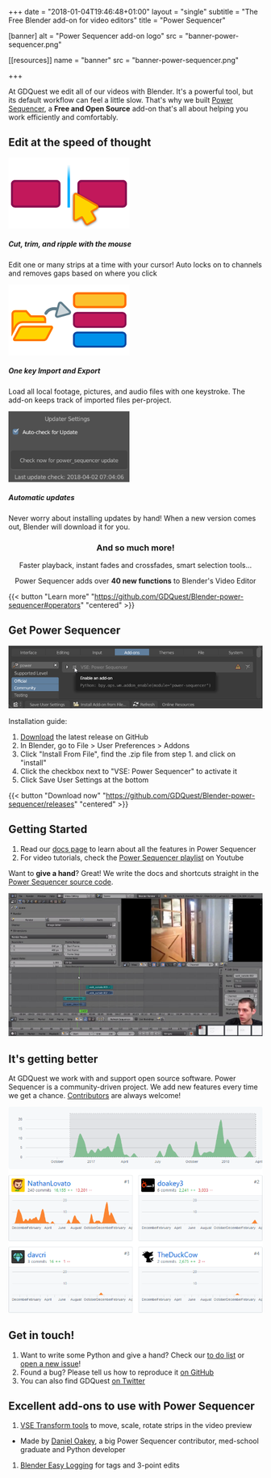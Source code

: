 +++
date = "2018-01-04T19:46:48+01:00"
layout = "single"
subtitle = "The Free Blender add-on for video editors"
title = "Power Sequencer"

[banner]
  alt = "Power Sequencer add-on logo"
  src = "banner-power-sequencer.png"

[[resources]]
  name = "banner"
  src = "banner-power-sequencer.png"

+++

At GDQuest we edit all of our videos with Blender. It's a powerful tool, but its default workflow can feel a little slow. That's why we built [Power Sequencer](https://github.com/GDQuest/Blender-power-sequencer/), a **Free and Open Source** add-on that's all about helping you work efficiently and comfortably.

<div class="container base-top-padding">
  <h2 data-font="centered" class="no-margin">Edit at the speed of thought</h2>
  <div class="grid split3 big-top-margin" data-font="centered">
      <div class="card outline">
          <img src="./img/mouse-cut.png" alt="A mouse cursor icon in the middle of two strips, after cutting them in half" style="background-color: black;">
          <div class="content">
              <h5>Cut, trim, and ripple with the mouse</h5>
              <p>Edit one or many strips at a time with your cursor! Auto locks on to channels and removes gaps based on where you click</p>
          </div>
      </div>
      <div class="card outline">
          <img src="./img/one-key-import.png" alt="Arrow pointing from a folder icon towards 3 stacked video, image and audio strips" style="background-color: black;">
          <div class="content">
              <h5>One key Import and Export</h5>
              <p>Load all local footage, pictures, and audio files with one keystroke. The add-on keeps track of imported files per-project.</p>
          </div>
      </div>
      <div class="card outline">
          <img src="./img/auto-updates.png" alt="blender logo">
          <div class="content">
              <h5>Automatic updates</h5>
              <p>Never worry about installing updates by hand! When a new version comes out, Blender will download it for you.</p>
          </div>
      </div>
  </div>
</div>

<h3 align="center">
And so much more!
</h3>

<p align="center">
Faster playback, instant fades and crossfades, smart selection tools...
</p>

<p align="center">
Power Sequencer adds over <strong>40 new functions</strong> to Blender's Video Editor
</p>

{{< button "Learn more" "https://github.com/GDQuest/Blender-power-sequencer#operators" "centered" >}}


## Get Power Sequencer

![The enable add-on window and checkbox](./img/blender-enable-addon.png)

Installation guide:

1. [Download](https://github.com/GDQuest/Blender-power-sequencer/releases) the latest release on GitHub
1. In Blender, go to File > User Preferences > Addons
1. Click "Install From File", find the .zip file from step 1. and click on "install"
1. Click the checkbox next to "VSE: Power Sequencer" to activate it
1. Click Save User Settings at the bottom

{{< button "Download now" "https://github.com/GDQuest/Blender-power-sequencer/releases" "centered" >}}

## Getting Started

1. Read our [docs page](docs) to learn about all the features in Power Sequencer
1. For video tutorials, check the [Power Sequencer playlist](https://www.youtube.com/watch?v=boAhi8hWBXc&list=PLhqJJNjsQ7KFjp88Cu57Zb9_wFt7nlkEI) on Youtube

Want to **give a hand**? Great! We write the docs and shortcuts straight in the [Power Sequencer source code](https://github.com/GDQuest/Blender-power-sequencer/).

![Daniel Oakey, a med school graduate and open source enthusiast, teaching video editing with Blender](./img/doakey3-beginner-tutorial.jpg)

## It's getting better

At GDQuest we work with and support open source software. Power Sequencer is a community-driven project. We add new features every time we get a chance. [Contributors](https://github.com/GDQuest/Blender-power-sequencer) are always welcome!

![Graph showing the code contributions over time on GitHub](./img/github-activity.png)


## Get in touch!

1. Want to write some Python and give a hand? Check our [to do list](https://github.com/GDQuest/Blender-power-sequencer/issues) or [open a new issue](https://github.com/GDQuest/Blender-power-sequencer/issues/new)!
1. Found a bug? Please tell us how to reproduce it [on GitHub](https://github.com/GDQuest/Blender-power-sequencer/issues/new)
1. You can also find GDQuest [on Twitter](https://twitter.com/NathanGDQuest)

## Excellent add-ons to use with Power Sequencer

1. [VSE Transform tools](https://github.com/doakey3/VSE_Transform_Tools) to move, scale, rotate strips in the video preview
  - Made by [Daniel Oakey](https://github.com/doakey3/), a big Power Sequencer contributor, med-school graduate and Python developer
1. [Blender Easy Logging](http://easy-logging.net/) for tags and 3-point edits
